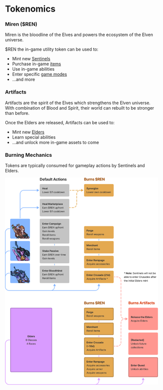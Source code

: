 # Tokenomics

### **Miren ($REN)**

Miren is the bloodline of the Elves and powers the ecosystem of the Elven universe.

$REN the in-game utility token can be used to:

* Mint new [Sentinels](../elves/sentinels.md)
* Purchase in-game [items](../elves/items.md)
* Use in-game abilities
* Enter specific [game modes](../playing/game-modes.md)
* ...and more

### **Artifacts**

Artifacts are the spirit of the Elves which strengthens the Elven universe. With combination of Blood and Spirit, their world can rebuilt to be stronger than before.

Once the Elders are released, Artifacts can be used to:

* Mint new [Elders](../elves/elders.md)
* Learn special abilities
* ...and unlock more in-game assets to come

### **Burning Mechanics**

Tokens are typically consumed for gameplay actions by Sentinels and Elders.

![](../.gitbook/assets/elves-economics.png)







